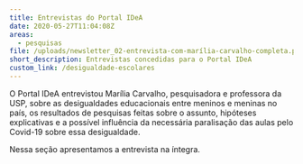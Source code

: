 ```yaml
---
title: Entrevistas do Portal IDeA
date: 2020-05-27T11:04:08Z
areas:
  - pesquisas
file: /uploads/newsletter_02-entrevista-com-marília-carvalho-completa.pdf
short_description: Entrevistas concedidas para o Portal IDeA
custom_link: /desigualdade-escolares
---
```

O Portal IDeA entrevistou Marília Carvalho, pesquisadora e professora da USP, sobre as desigualdades educacionais entre meninos e meninas no país, os resultados de pesquisas feitas sobre o assunto, hipóteses explicativas e a possível influência da necessária paralisação das aulas pelo Covid-19 sobre essa desigualdade. 

Nessa seção apresentamos a entrevista na íntegra.
